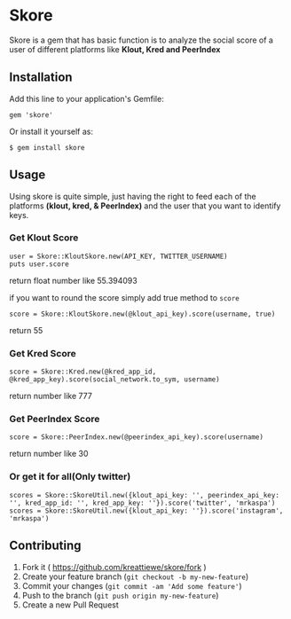 # Skore

Skore is a gem that has basic function is to analyze the social score of a user of different platforms like **Klout, Kred and PeerIndex**

## Installation

Add this line to your application's Gemfile:

    gem 'skore'

Or install it yourself as:

    $ gem install skore

## Usage

Using skore is quite simple, just having the right to feed each of the platforms **(klout, kred, & PeerIndex)** and the user that you want to identify keys. 

### Get Klout Score

    user = Skore::KloutSkore.new(API_KEY, TWITTER_USERNAME)
    puts user.score


return float number like 55.394093

if you want to round the score simply add true method to ```score```

    score = Skore::KloutSkore.new(@klout_api_key).score(username, true)

return 55 

### Get Kred Score

    score = Skore::Kred.new(@kred_app_id, @kred_app_key).score(social_network.to_sym, username)

return number like 777 


### Get PeerIndex Score 

    score = Skore::PeerIndex.new(@peerindex_api_key).score(username)

return number like 30

### Or get it for all(Only twitter)

    scores = Skore::SkoreUtil.new({klout_api_key: '', peerindex_api_key: '', kred_app_id: '', kred_app_key: ''}).score('twitter', 'mrkaspa')
    scores = Skore::SkoreUtil.new({klout_api_key: ''}).score('instagram', 'mrkaspa')

## Contributing

1. Fork it ( https://github.com/kreattiewe/skore/fork )
2. Create your feature branch (`git checkout -b my-new-feature`)
3. Commit your changes (`git commit -am 'Add some feature'`)
4. Push to the branch (`git push origin my-new-feature`)
5. Create a new Pull Request
